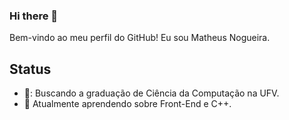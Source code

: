 ### Hi there 👋

Bem-vindo ao meu perfil do GitHub! Eu sou Matheus Nogueira.

## Status
- 👾: Buscando a graduação de Ciência da Computação na UFV.
- 🚀 Atualmente aprendendo sobre Front-End e C++.
